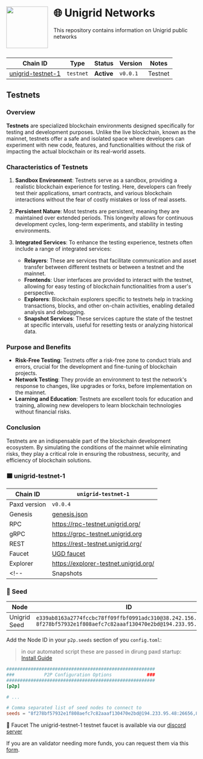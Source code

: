 <div>
    <img src="https://avatars.githubusercontent.com/u/52098353" align="left" width="110" style="margin-right: 15px"/>
    <h1>   
        🌐 Unigrid Networks
    </h1>
    <p> This repository contains information on Unigrid public networks </p>
    <br>
</div>

| Chain ID                              | Type      | Status     | Version       | Notes                     |
|---------------------------------------|-----------|------------|---------------|---------------------------|
| [unigrid-testnet-1](./unigrid-testnet-1) | `testnet` | **Active** | `v0.0.1` | Testnet                   |



## Testnets

### Overview

**Testnets** are specialized blockchain environments designed specifically for testing and development purposes. Unlike the live blockchain, known as the mainnet, testnets offer a safe and isolated space where developers can experiment with new code, features, and functionalities without the risk of impacting the actual blockchain or its real-world assets.

### Characteristics of Testnets

1. **Sandbox Environment**: Testnets serve as a sandbox, providing a realistic blockchain experience for testing. Here, developers can freely test their applications, smart contracts, and various blockchain interactions without the fear of costly mistakes or loss of real assets.

2. **Persistent Nature**: Most testnets are persistent, meaning they are maintained over extended periods. This longevity allows for continuous development cycles, long-term experiments, and stability in testing environments.

3. **Integrated Services**: To enhance the testing experience, testnets often include a range of integrated services:
    - **Relayers**: These are services that facilitate communication and asset transfer between different testnets or between a testnet and the mainnet.
    - **Frontends**: User interfaces are provided to interact with the testnet, allowing for easy testing of blockchain functionalities from a user's perspective.
    - **Explorers**: Blockchain explorers specific to testnets help in tracking transactions, blocks, and other on-chain activities, enabling detailed analysis and debugging.
    - **Snapshot Services**: These services capture the state of the testnet at specific intervals, useful for resetting tests or analyzing historical data.

### Purpose and Benefits

- **Risk-Free Testing**: Testnets offer a risk-free zone to conduct trials and errors, crucial for the development and fine-tuning of blockchain projects.
- **Network Testing**: They provide an environment to test the network's response to changes, like upgrades or forks, before implementation on the mainnet.
- **Learning and Education**: Testnets are excellent tools for education and training, allowing new developers to learn blockchain technologies without financial risks.

### Conclusion

Testnets are an indispensable part of the blockchain development ecosystem. By simulating the conditions of the mainnet while eliminating risks, they play a critical role in ensuring the robustness, security, and efficiency of blockchain solutions.

### 🟧 unigrid-testnet-1

| Chain ID         | `unigrid-testnet-1`                                      |
|------------------|----------------------------------------------------|
| Paxd version | `v0.0.4`                                      |
| Genesis          | [genesis.json](https://raw.githubusercontent.com/unigrid-project/unigrid-cosmos-networks/master/unigrid-testnet-1/genesis/genesis.json) |
| RPC              | <https://rpc-testnet.unigrid.org/>                 |
| gRPC             | <https://grpc-testnet.unigrid.org>                |
| REST             | <https://rest-testnet.unigrid.org/>                 |
| Faucet           | [UGD faucet](https://docs.unigrid.org/docs/testnet/jointestnet/)            |
| Explorer         | <https://explorer-testnet.unigrid.org/>            |
<!-- | Snapshots        | <https://unigrid.org>           | -->

### 🌱 Seed

| Node          | ID                                                                                                                                                                                                          |
|---------------|-------------------------------------------------------------------------------------------------------------------------------------------------------------------------------------------------------------|
| Unigrid Seed | `e339ab8163a2774fccbc78ff09ffbf0991adc310@38.242.156.2:26656` <br/> `8f278bf57932e1f808aefc7c82aaaf130470e2bd@194.233.95.48:26656`                                                               |

Add the Node ID in your `p2p.seeds` section of you `config.toml`:


> in our automated script these are passed in dirung paxd startup: [Install Guide](https://github.com/unigrid-project/unigrid-cosmos-networks/tree/master/unigrid-testnet-1)

```toml
#######################################################
###           P2P Configuration Options             ###
#######################################################
[p2p]

# ...

# Comma separated list of seed nodes to connect to
seeds = "8f278bf57932e1f808aefc7c82aaaf130470e2bd@194.233.95.48:26656,8f278bf57932e1f808aefc7c82aaaf130470e2bd@194.233.95.48:26656"
```

🚰 Faucet
The unigrid-testnet-1 testnet faucet is available via our [discord server](https://docs.unigrid.org/docs/testnet/jointestnet/)

If you are an validator needing more funds, you can request them via this [form](https://forms.gle/Ubv2u6T1AWgWkTRS9).

